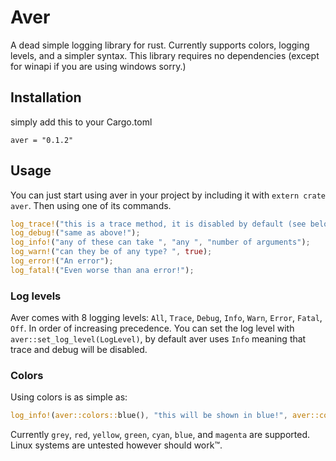 # Aver
A dead simple logging library for rust. Currently supports colors, logging levels, and a simpler syntax. This library requires no dependencies (except for winapi if you are using windows sorry.)

## Installation
simply add this to your Cargo.toml
```
aver = "0.1.2"
```

## Usage
You can just start using aver in your project by including it with `extern crate aver`. Then using one of its commands.
```rust
log_trace!("this is a trace method, it is disabled by default (see below)");
log_debug!("same as above!");
log_info!("any of these can take ", "any ", "number of arguments");
log_warn!("can they be of any type? ", true);
log_error!("An error");
log_fatal!("Even worse than ana error!");
```

### Log levels
Aver comes with 8 logging levels: `All`, `Trace`, `Debug`, `Info`, `Warn`, `Error`, `Fatal`, `Off`. In order of increasing precedence. You can set the log level with `aver::set_log_level(LogLevel)`, by default aver uses `Info` meaning that trace and debug will be disabled.

### Colors
Using colors is as simple as:
```rust
log_info!(aver::colors::blue(), "this will be shown in blue!", aver::colors::reset(), " and this won't");
```
Currently `grey`, `red`, `yellow`, `green`, `cyan`, `blue`, and `magenta` are supported. Linux systems are untested however should work™.